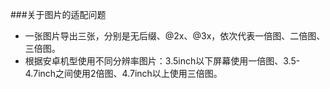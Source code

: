 ###关于图片的适配问题

- 一张图片导出三张，分别是无后缀、@2x、@3x，依次代表一倍图、二倍图、三倍图。
- 根据安卓机型使用不同分辨率图片：3.5inch以下屏幕使用一倍图、3.5-4.7inch之间使用2倍图、4.7inch以上使用三倍图。